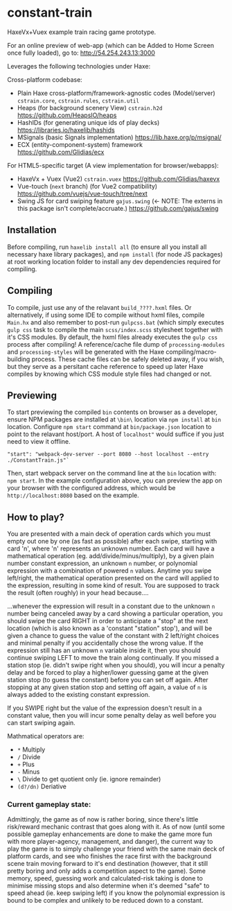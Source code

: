 # constant-train

HaxeVx+Vuex example train racing game prototype.

For an online preview of web-app (which can be Added to Home Screen once fully loaded), go to: http://54.254.243.13:3000

Leverages the following technologies under Haxe:
	
Cross-platform codebase:

- Plain Haxe cross-platform/framework-agnostic codes (Model/server) `cstrain.core`,  `cstrain.rules`,  `cstrain.util` 
- Heaps (for background scenery View)  `cstrain.h2d` https://github.com/HeapsIO/heaps
- HashIDs (for generating unique ids of play decks) https://libraries.io/haxelib/hashids
- MSignals (basic Signals implementation) https://lib.haxe.org/p/msignal/
- ECX (entity-component-system) framework https://github.com/Glidias/ecx

For HTML5-specific target (A view implementation for browser/webapps):
	
- HaxeVx + Vuex (Vue2) `cstrain.vuex`  https://github.com/Glidias/haxevx
- Vue-touch (`next` branch) (for Vue2 compatibility) https://github.com/vuejs/vue-touch/tree/next
- Swing JS for card swiping feature `gajus.swing`  (<- NOTE: The externs in this package isn't complete/accruate.) https://github.com/gajus/swing 


## Installation

Before compiling, run `haxelib install all` (to ensure all you install all necessary haxe library packages), and  `npm install` (for node JS packages) at root working location folder to install any dev dependencies required for compiling. 

## Compiling

To compile, just use any of the relavant `build_????.hxml` files.  Or alternatively, if using some IDE to compile without hxml files, compile `Main.hx` and also remember to post-run `gulpcss.bat` (which simply executes `gulp css` task to compile the main `scss/index.scss` stylesheet together with it's CSS modules. By default, the hxml files already executes the `gulp css` process after compiling! A reference/cache file dump of `processing-modules`  and `processing-styles` will be generated with the Haxe compiling/macro-building process. These cache files can be safely deleted away, if you wish, but they serve as a persitant cache reference to speed up later Haxe compiles by knowing which CSS module style files had changed or not.

## Previewing

To start previewing the compiled `bin` contents on browser as a developer, ensure NPM packages are installed at `\bin\` location via `npm install` at `bin` location. Configure `npm start` command at `bin/package.json` location to point to the relavant host/port. A host of `localhost"` would suffice if you just need to view it offline. 

	"start": "webpack-dev-server --port 8080 --host localhost --entry ./ConstantTrain.js"`
	
Then, start webpack server on the  command line at the `bin` location with: `npm start`.  In the example configuration above, you can  preview the app on your browser with the configured  address, which would be `http://localhost:8080` based on the example.
	
## How to play?

You are presented with a main deck of operation cards which you must empty out one by one (as fast as possible) after each swipe, starting with card 'n', where 'n' represents an unknown number. Each card will have a mathematical operation (eg. add/divide/minus/multiply), by a given plain number constant expression, an unknown `n` number, or polynomial expression with a combination of powered `n` values. Anytime you swipe left/right, the mathematical operation presented on the card will applied to the expression, resulting in some kind of result. You are supposed to track the result (often roughly) in your head because....

...whenever the expression will result in a constant due to the unknown `n` number being canceled away by a card showing a particular operation, you should swipe the card RIGHT in order to anticipate a "stop" at the next location (which is also known as a 'constant "station" stop'), and will be given a chance to guess the value of the constant with 2 left/right choices and minimal penalty if you accidentally chose the wrong value. If the expression still has an unknown `n` variable inside it, then you should continue swiping LEFT to move the train along continually. If you missed a station stop (ie. didn't swipe right when you should), you will incur a penalty delay and be  forced to play a higher/lower guessing game at the given station stop (to guess the constant) before you can set off again. After stopping at any given station stop and setting off again, a value of `n` is always added to the existing constant expression.  

If you SWIPE right but the value of the expression doesn't result in a constant  value, then you will incur some penalty delay as well before you can start swiping again.

Mathmatical operators are:
	
- `*` Multiply
- `/` Divide
- `+` Plus
- `-` Minus
- `\` Divide to get quotient only (ie. ignore remainder)
- `(d?/dn)` Deriative 

### Current gameplay state:

Admittingly, the game as of now is rather boring, since there's little risk/reward mechanic contrast that goes along with it. As of now (until some possible gameplay enhancements are done to make the game more fun with more player-agency, management, and danger), the current way to play the game is to simply challenge your friend with the same main deck of platform cards, and see who finishes the race first with the background scene train moving forward to it's end destination (however, that it still pretty boring and only adds a competition aspect to the game). Some memory, speed,  guessing work and calculated-risk taking is done to minimise missing stops and also determine when it's deemed "safe" to speed ahead (ie. keep swiping left) if you know the  polynomial expression is bound to be complex and unlikely to be reduced down to a constant.
